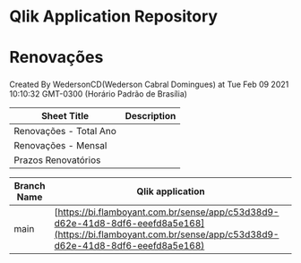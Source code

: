 # Qlik Application Repository 
# Renovações
### 
Created By WedersonCD(Wederson Cabral Domingues) at Tue Feb 09 2021 10:10:32 GMT-0300 (Horário Padrão de Brasília)




Sheet Title | Description
------------ | -------------
Renovações - Total Ano|
Renovações - Mensal|
Prazos Renovatórios|



Branch Name|Qlik application
---|---
main|[https://bi.flamboyant.com.br/sense/app/c53d38d9-d62e-41d8-8df6-eeefd8a5e168](https://bi.flamboyant.com.br/sense/app/c53d38d9-d62e-41d8-8df6-eeefd8a5e168)